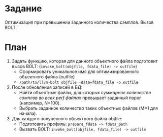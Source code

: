 # Задание
Оптимизация при превышении заданного количества сэмплов. Вызов BOLT.
# План
1. Задать функцию, которая для данного объектного файла подготовит вызов BOLT:
(`invoke_bolt(objfile, fdata_file) -> outfile`)
    - Сформировать уникальное имя для оптимизированного объектного файла (outfile)
    - `/path/to/llvm-bolt objfile -data=fdata_file -o outfile`
2. После обновления записей в БД: 
    - Найти объектные файлы, для которых _суммарное количество
    сэмплов во всех perf файлах_ превышает заданный порог (например, N=100).
    - Выбрать заданное количество таких объектных файлов (M=1 для начала).
3. Для каждого полученного объектного файла objfile:
    - Подготовить профиль: `prepare_fdata -> fdata_path`
    - Вызвать BOLT: `invoke_bolt(objfile, fdata_file) -> outfile`
